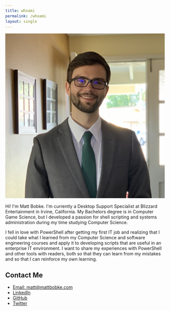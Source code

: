 ```yaml
---
title: whoami
permalink: /whoami
layout: single
---
```

![It's me!](/images/IMG_0398.jpeg)

Hi! I'm Matt Bobke. I'm currently a Desktop Support Specialist at Blizzard Entertainment in Irvine, California. My Bachelors degree is in Computer Game Science, but I developed a passion for shell scripting and systems administration during my time studying Computer Science.

I fell in love with PowerShell after getting my first IT job and realizing that I could take what I learned from my Computer Science and software engineering courses and apply it to developing scripts that are useful in an enterprise IT environment. I want to share my experiences with PowerShell and other tools with readers, both so that they can learn from my mistakes and so that I can reinforce my own learning.

## Contact Me

* [Email: matt@mattbobke.com](mailto:matt@mattbobke.com)
* [LinkedIn](https://www.linkedin.com/in/mattbobke/)
* [GitHub](https://github.com/mcbobke)
* [Twitter](https://twitter.com/MattBobke)